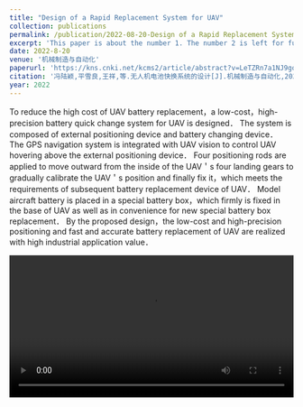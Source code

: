 ```yaml
---
title: "Design of a Rapid Replacement System for UAV"
collection: publications
permalink: /publication/2022-08-20-Design of a Rapid Replacement System for UAV
excerpt: 'This paper is about the number 1. The number 2 is left for future work.'
date: 2022-8-20
venue: '机械制造与自动化'
paperurl: 'https://kns.cnki.net/kcms2/article/abstract?v=LeTZRn7a1NJ9goFfDxPO6iG5pzg-bjT_p7P42AfLJS_2OyZN8OXkYYOFHPJhTPK6vdPL69Tbe1qCfloMXJLy_Q_iCIghLQgA3lSMaymajGqWqZ4EArGbwrx3CIIbpqSNM_zvy8eAM3Zdz76GcFmt8Q==&uniplatform=NZKPT&language=CHS'
citation: '冯陆颖,平雪良,王祥,等.无人机电池快换系统的设计[J].机械制造与自动化,2022,51(04):192-195.DOI:10.19344/j.cnki.issn1671-5276.2022.04.049.'
year: 2022
---
```


To reduce the high cost of UAV battery replacement，a low-cost，high-precision battery quick change system for UAV is designed． The system is composed of external positioning device and battery changing device． The GPS navigation system is integrated with UAV vision to control UAV hovering above the external positioning device． Four positioning rods are applied to move outward from the inside of the UAV＇s four landing gears to gradually calibrate the UAV＇s position and finally fix it，which meets the requirements of subsequent battery replacement device of UAV． Model aircraft battery is placed in a special battery box，which firmly is fixed in the base of UAV as well as in convenience for new special battery box replacement． By the proposed design，the low-cost and high-precision positioning and fast and accurate battery replacement of UAV are realized with high industrial application value．

<div style="display:flex;justify-content:center;">
<video width="600" controls>
  <source src="/images/UAV.mp4" type="video/mp4">
  Your browser does not support the video tag.
</video>
</div>
